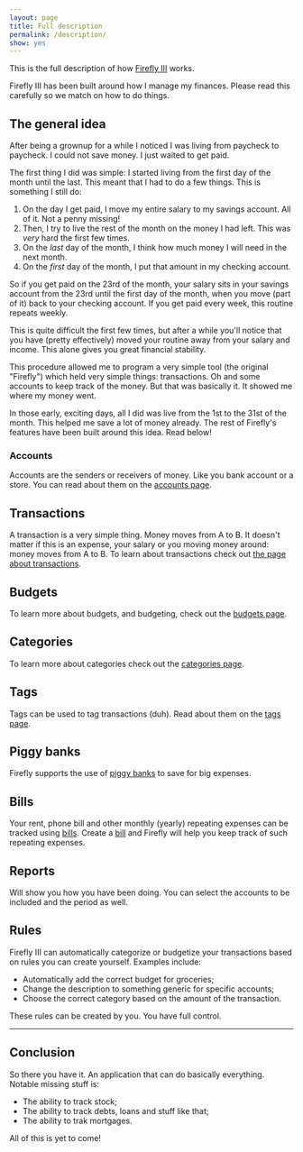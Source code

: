 ```yaml
---
layout: page
title: Full description
permalink: /description/
show: yes
---
```


This is the full description of how [Firefly III](https://github.com/firefly-iii/firefly-iii) works. 

Firefly III has been built around how I manage my finances. Please read this carefully so we match on how to do things.

## The general idea

After being a grownup for a while I noticed I was living from paycheck to paycheck. I could not save money. I just waited to get paid.

The first thing I did was simple: I started living from the first day of the month until the last. This meant that I had to do a few things. This is something I still do:

1. On the day I get paid, I move my entire salary to my savings account. All of it. Not a penny missing!
2. Then, I try to live the rest of the month on the money I had left. This was *very* hard the first few times.
3. On the _last_ day of the month, I think how much money I will need in the next month.
3. On the _first_ day of the month, I put that amount in my checking account.

So if you get paid on the 23rd of the month, your salary sits in your savings account from the 23rd until the first day of the month, when you move (part of it) back to your checking account. If you get paid every week, this routine repeats weekly.

This is quite difficult the first few times, but after a while you'll notice that you have (pretty effectively) moved your routine away from your salary and income. This alone gives you great financial stability. 

This procedure allowed me to program a very simple tool (the original "Firefly") which held very simple things: transactions. Oh and some accounts to keep track of the money. But that was basically it. It showed me where my money went.

In those early, exciting days, all I did was live from the 1st to the 31st of the month. This helped me save a lot of money already. The rest of Firefly's features have been built around this idea. Read below!

### Accounts

Accounts are the senders or receivers of money. Like you bank account or a store. You can read about them on the [accounts page](/accounts/).

## Transactions

A transaction is a very simple thing. Money moves from A to B. It doesn't matter if this is an expense, your salary or you moving money around: money moves from A to B. To learn about transactions check out [the page about transactions](/transactions/).

## Budgets

To learn more about budgets, and budgeting, check out the [budgets page](/budgets/).

## Categories

To learn more about categories check out the [categories page](/categories/).

## Tags

Tags can be used to tag transactions (duh). Read about them on the [tags page](/tags/).

## Piggy banks

Firefly supports the use of [piggy banks](/piggy-banks/) to save for big expenses.

## Bills

Your rent, phone bill and other monthly (yearly) repeating expenses can be tracked using [bills](/bills/). Create a [bill](/bills/) and Firefly will help you keep track of such repeating expenses.

## Reports 

Will show you how you have been doing. You can select the accounts to be included and the period as well.

## Rules

Firefly III can automatically categorize or budgetize your transactions based on rules you can create yourself. Examples include:

* Automatically add the correct budget for groceries;
* Change the description to something generic for specific accounts;
* Choose the correct category based on the amount of the transaction.

These rules can be created by you. You have full control.

---

## Conclusion

So there you have it. An application that can do basically everything. Notable missing stuff is:

- The ability to track stock;
- The ability to track debts, loans and stuff like that;
- The ability to trak mortgages.

All of this is yet to come!



